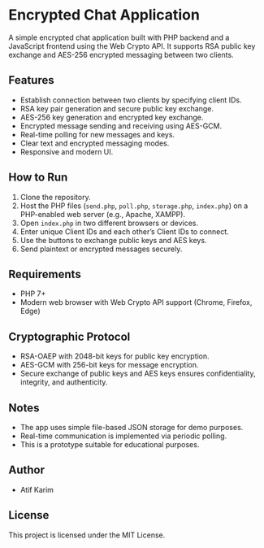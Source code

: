 # Encrypted Chat Application

A simple encrypted chat application built with PHP backend and a JavaScript frontend using the Web Crypto API. It supports RSA public key exchange and AES-256 encrypted messaging between two clients.

## Features

- Establish connection between two clients by specifying client IDs.
- RSA key pair generation and secure public key exchange.
- AES-256 key generation and encrypted key exchange.
- Encrypted message sending and receiving using AES-GCM.
- Real-time polling for new messages and keys.
- Clear text and encrypted messaging modes.
- Responsive and modern UI.

## How to Run

1. Clone the repository.
2. Host the PHP files (`send.php`, `poll.php`, `storage.php`, `index.php`) on a PHP-enabled web server (e.g., Apache, XAMPP).
3. Open `index.php` in two different browsers or devices.
4. Enter unique Client IDs and each other’s Client IDs to connect.
5. Use the buttons to exchange public keys and AES keys.
6. Send plaintext or encrypted messages securely.

## Requirements

- PHP 7+
- Modern web browser with Web Crypto API support (Chrome, Firefox, Edge)

## Cryptographic Protocol

- RSA-OAEP with 2048-bit keys for public key encryption.
- AES-GCM with 256-bit keys for message encryption.
- Secure exchange of public keys and AES keys ensures confidentiality, integrity, and authenticity.

## Notes

- The app uses simple file-based JSON storage for demo purposes.
- Real-time communication is implemented via periodic polling.
- This is a prototype suitable for educational purposes.

## Author

- Atif Karim

## License

This project is licensed under the MIT License.
